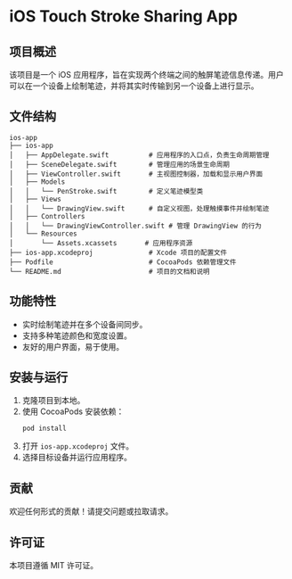 # iOS Touch Stroke Sharing App

## 项目概述
该项目是一个 iOS 应用程序，旨在实现两个终端之间的触屏笔迹信息传递。用户可以在一个设备上绘制笔迹，并将其实时传输到另一个设备上进行显示。

## 文件结构
```
ios-app
├── ios-app
│   ├── AppDelegate.swift          # 应用程序的入口点，负责生命周期管理
│   ├── SceneDelegate.swift        # 管理应用的场景生命周期
│   ├── ViewController.swift       # 主视图控制器，加载和显示用户界面
│   ├── Models
│   │   └── PenStroke.swift        # 定义笔迹模型类
│   ├── Views
│   │   └── DrawingView.swift      # 自定义视图，处理触摸事件并绘制笔迹
│   ├── Controllers
│   │   └── DrawingViewController.swift # 管理 DrawingView 的行为
│   └── Resources
│       └── Assets.xcassets       # 应用程序资源
├── ios-app.xcodeproj              # Xcode 项目的配置文件
├── Podfile                        # CocoaPods 依赖管理文件
└── README.md                      # 项目的文档和说明
```

## 功能特性
- 实时绘制笔迹并在多个设备间同步。
- 支持多种笔迹颜色和宽度设置。
- 友好的用户界面，易于使用。

## 安装与运行
1. 克隆项目到本地。
2. 使用 CocoaPods 安装依赖：
   ```
   pod install
   ```
3. 打开 `ios-app.xcodeproj` 文件。
4. 选择目标设备并运行应用程序。

## 贡献
欢迎任何形式的贡献！请提交问题或拉取请求。

## 许可证
本项目遵循 MIT 许可证。